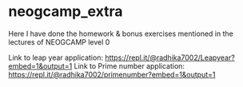 # neogcamp_extra
 Here I have done the homework & bonus exercises mentioned in the lectures of NEOGCAMP level 0
 
 Link to leap year application:
 https://repl.it/@radhika7002/Leapyear?embed=1&output=1
Link to Prime number application:
https://repl.it/@radhika7002/primenumber?embed=1&output=1

